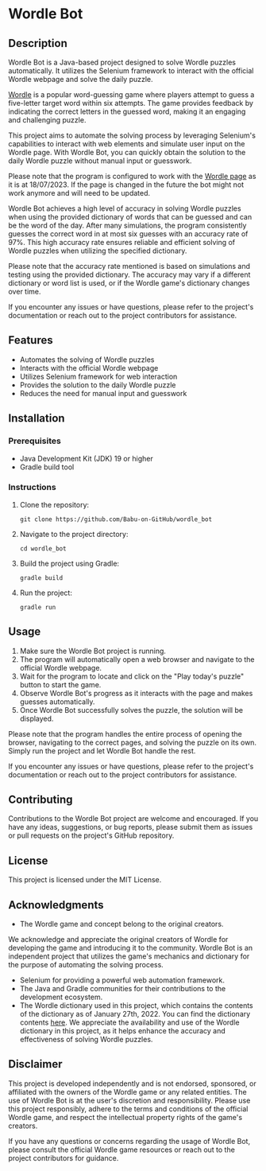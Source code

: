 # Wordle Bot

## Description
Wordle Bot is a Java-based project designed to solve Wordle puzzles automatically. It utilizes the Selenium framework to interact with the official Wordle webpage and solve the daily puzzle.

[Wordle](https://www.nytimes.com/games/wordle/index.html) is a popular word-guessing game where players attempt to guess a five-letter target word within six attempts. The game provides feedback by indicating the correct letters in the guessed word, making it an engaging and challenging puzzle.

This project aims to automate the solving process by leveraging Selenium's capabilities to interact with web elements and simulate user input on the Wordle page. With Wordle Bot, you can quickly obtain the solution to the daily Wordle puzzle without manual input or guesswork.

Please note that the program is configured to work with the [Wordle page](https://www.nytimes.com/games/wordle/index.html) as it is at 18/07/2023. If the page is changed in the future the bot might not work anymore and will need to be updated.

Wordle Bot achieves a high level of accuracy in solving Wordle puzzles when using the provided dictionary of words that can be guessed and can be the word of the day. After many simulations, the program consistently guesses the correct word in at most six guesses with an accuracy rate of 97%. This high accuracy rate ensures reliable and efficient solving of Wordle puzzles when utilizing the specified dictionary.

Please note that the accuracy rate mentioned is based on simulations and testing using the provided dictionary. The accuracy may vary if a different dictionary or word list is used, or if the Wordle game's dictionary changes over time.

If you encounter any issues or have questions, please refer to the project's documentation or reach out to the project contributors for assistance.

## Features
- Automates the solving of Wordle puzzles
- Interacts with the official Wordle webpage
- Utilizes Selenium framework for web interaction
- Provides the solution to the daily Wordle puzzle
- Reduces the need for manual input and guesswork

## Installation

### Prerequisites
- Java Development Kit (JDK) 19 or higher
- Gradle build tool

### Instructions
1. Clone the repository:
   ```shell
   git clone https://github.com/Babu-on-GitHub/wordle_bot
   ```

2. Navigate to the project directory:
   ```shell
   cd wordle_bot
   ```

3. Build the project using Gradle:
   ```shell
   gradle build
   ```

4. Run the project:
   ```shell
   gradle run
   ```

## Usage
1. Make sure the Wordle Bot project is running.
2. The program will automatically open a web browser and navigate to the official Wordle webpage.
3. Wait for the program to locate and click on the "Play today's puzzle" button to start the game.
4. Observe Wordle Bot's progress as it interacts with the page and makes guesses automatically.
5. Once Wordle Bot successfully solves the puzzle, the solution will be displayed.

Please note that the program handles the entire process of opening the browser, navigating to the correct pages, and solving the puzzle on its own. Simply run the project and let Wordle Bot handle the rest.

If you encounter any issues or have questions, please refer to the project's documentation or reach out to the project contributors for assistance.

## Contributing
Contributions to the Wordle Bot project are welcome and encouraged. If you have any ideas, suggestions, or bug reports, please submit them as issues or pull requests on the project's GitHub repository.

## License
This project is licensed under the MIT License.

## Acknowledgments
- The Wordle game and concept belong to the original creators.

We acknowledge and appreciate the original creators of Wordle for developing the game and introducing it to the community. Wordle Bot is an independent project that utilizes the game's mechanics and dictionary for the purpose of automating the solving process.

  
- Selenium for providing a powerful web automation framework.
- The Java and Gradle communities for their contributions to the development ecosystem.
- The Wordle dictionary used in this project, which contains the contents of the dictionary as of January 27th, 2022.
   You can find the dictionary contents [here](https://gist.github.com/scholtes/94f3c0303ba6a7768b47583aff36654d).
   We appreciate the availability and use of the Wordle dictionary in this project, as it helps enhance the accuracy and effectiveness of solving Wordle puzzles.

## Disclaimer
This project is developed independently and is not endorsed, sponsored, or affiliated with the owners of the Wordle game or any related entities. The use of Wordle Bot is at the user's discretion and responsibility. Please use this project responsibly, adhere to the terms and conditions of the official Wordle game, and respect the intellectual property rights of the game's creators.

If you have any questions or concerns regarding the usage of Wordle Bot, please consult the official Wordle game resources or reach out to the project contributors for guidance.
